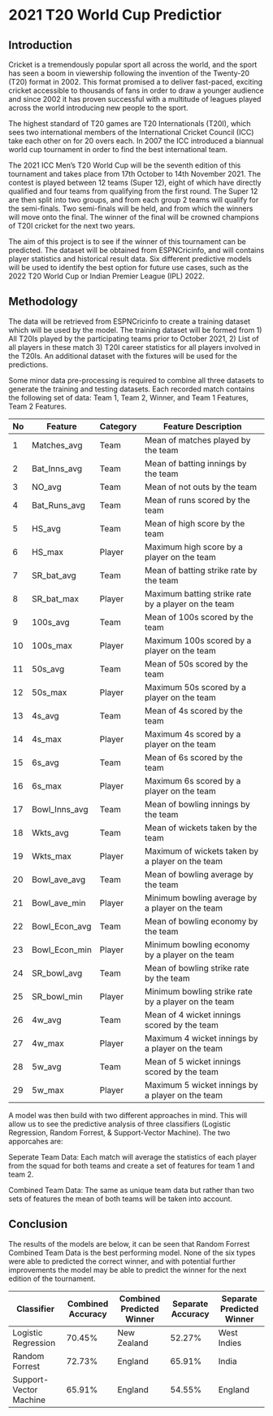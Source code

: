 # 2021 T20 World Cup Predictior

## Introduction

Cricket is a tremendously popular sport all across the world, and the sport has seen a boom in viewership following the invention of the Twenty-20 (T20) format in 2002. This format promised a to deliver fast-paced, exciting cricket accessible to thousands of fans in order to draw a younger audience and since 2002 it has proven successful with a multitude of leagues played across the world introducing new people to the sport.

The highest standard of T20 games are T20 Internationals (T20I), which sees two international members of the International Cricket Council (ICC) take each other on for 20 overs each. In 2007 the ICC introduced a biannual world cup tournament in order to find the best international team. 

The 2021 ICC Men’s T20 World Cup will be the seventh edition of this tournament and takes place from 17th October to 14th November 2021. The contest is played between 12 teams (Super 12), eight of which have directly qualified and four teams from qualifying from the first round. The Super 12 are then split into two groups, and from each group 2 teams will qualify for the semi-finals. Two semi-finals will be held, and from which the winners will move onto the final. The winner of the final will be crowned champions of T20I cricket for the next two years. 

The aim of this project is to see if the winner of this tournament can be predicted. The dataset will be obtained from ESPNCricinfo, and will contains player statistics and historical result data. Six different predictive models will be used to identify the best option for future use cases, such as the 2022 T20 World Cup or Indian Premier League (IPL) 2022.  

## Methodology

The data will be retrieved from ESPNCricinfo to create a training dataset which will be used by the model. The training dataset will be formed from 1) All T20Is played by the participating teams prior to October 2021, 2) List of all players in these match 3) T20I career statistics for all players involved in the T20Is. An additional dataset with the fixtures will be used for the predictions. 

Some minor data pre-processing is required to combine all three datasets to generate the training and testing datasets. Each recorded match contains the following set of data: Team 1, Team 2, Winner, and Team 1 Features, Team 2 Features. 

| No  | Feature       | Category | Feature Description
| --- | --------      | ------- | -------                                 | 
| 1   | Matches_avg   | Team    | Mean of matches played by the team      |
| 2   | Bat_Inns_avg  | Team    | Mean of batting innings by the team     |
| 3   | NO_avg        | Team    | Mean of not outs by the team            |
| 4   | Bat_Runs_avg	| Team    | Mean of runs scored by the team  |
| 5   | HS_avg        | Team    | Mean of high score by the team  |
| 6   | HS_max        | Player  | Maximum high score by a player on the team|
| 7   | SR_bat_avg	  | Team    | Mean of batting strike rate by the team  |
| 8   | SR_bat_max    | Player  | Maximum batting strike rate by a player on the team  |
| 9   | 100s_avg      | Team    | Mean of 100s scored by the team |
| 10  | 100s_max	    | Player  | Maximum 100s scored by a player on the team  |
| 11  | 50s_avg       | Team    | Mean of 50s scored by the team |
| 12  | 50s_max       | Player  | Maximum 50s scored by a player on the team  |
| 13  | 4s_avg	      | Team    | Mean of 4s scored by the team |
| 14  | 4s_max        | Player  | Maximum 4s scored by a player on the team |
| 15  | 6s_avg        | Team    | Mean of 6s scored by the team  |
| 16  | 6s_max	      | Player  | Maximum 6s scored by a player on the team  |
| 17  | Bowl_Inns_avg | Team    | Mean of bowling innings by the team  |
| 18  | Wkts_avg      | Team    | Mean of wickets taken by the team |
| 19  | Wkts_max	    | Player  | Maximum of wickets taken by a player on the team  |
| 20  | Bowl_ave_avg  | Team    | Mean of bowling average by the team |
| 21  | Bowl_ave_min  | Player  | Minimum bowling average by a player on the team  |
| 22  | Bowl_Econ_avg | Team    | Mean of bowling economy by the team |
| 23  | Bowl_Econ_min | Player  | Minimum bowling economy by a player on the team |
| 24  | SR_bowl_avg   | Team    | Mean of bowling strike rate by the team |
| 25  | SR_bowl_min   | Player  | Minimum bowling strike rate by a player on the team  |
| 26  | 4w_avg        | Team    | Mean of 4 wicket innings scored by the team  |
| 27  | 4w_max        | Player  | Maximum 4 wicket innings by a player on the team  |
| 28  | 5w_avg        | Team    | Mean of 5 wicket innings scored by the team |
| 29  | 5w_max        | Player  | Maximum 5 wicket innings by a player on the team |

A model was then build with two different approaches in mind. This will allow us to see the predictive analysis of three classifiers (Logistic Regression, Random Forrest, & Support-Vector Machine). The two apporcahes are: 

Seperate Team Data: Each match will average the statistics of each player from the squad for both teams and create a set of features for team 1 and team 2. 

Combined Team Data: The same as unique team data but rather than two sets of features the mean of both teams will be taken into account. 

## Conclusion

The results of the models are below, it can be seen that Random Forrest Combined Team Data is the best performing model. None of the six types were able to predicted the correct winner, and with potential further improvements the model may be able to predict the winner for the next edition of the tournament. 

| Classifier              | Combined Accuracy | Combined Predicted Winner | Separate Accuracy| Separate Predicted Winner|
| ----------------------- | --------  | ------- |------- |------- |
| Logistic Regression     | 70.45%	 | New Zealand |52.27%  |West Indies  |
| Random Forrest          | 72.73%   | England |65.91%  | India |
| Support-Vector Machine  | 65.91%   | England  |54.55%  |England  |


